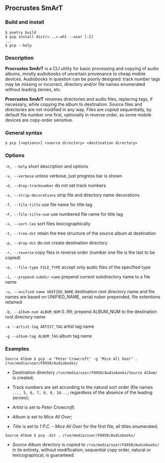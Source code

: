## Procrustes SmArT

### Build and install
```
$ poetry build
$ pip install dist/<...>.whl --user [-I]
...
$ pcp --help
```

### Description

**Procrustes SmArT** is a CLI utility for basic processing and copying
of audio albums, mostly audiobooks of uncertain provenance to cheap mobile
devices. Audiobooks in question can be poorly designed: track number tags
may be missing or incorrect, directory and/or file names enumerated
without leading zeroes, etc.

**Procrustes SmArT** renames directories and audio files, replacing tags,
if necessary, while copying the album to destination. Source files
and directories are not modified in any way. Files are copied sequentially,
by default file number one first, optionally in reverse order, as some
mobile devices are copy-order sensitive.

### General syntax


``$ pcp [<options>] <source directory> <destination directory>``

### Options

``-h, --help``
short description and options

``-v, --verbose``
unless verbose, just progress bar is shown

``-d, --drop-tracknumber``
do not set track numbers

``-s, --strip-decorations``
strip file and directory name decorations

``-f, --file-title``
use file name for title tag

``-F, --file-title-num``
use numbered file name for title tag

``-x, --sort-lex``
sort files lexicographically

``-t, --tree-dst``
retain the tree structure of the source album at destination

``-p, --drop-dst``
do not create destination directory

``-r, --reverse``
copy files in reverse order (number one file is the last to be copied)

``-e, --file-type FILE_TYPE``
accept only audio files of the specified type

``-i, --prepend-subdir-name``
prepend current subdirectory name to a file name

``-u, --unified-name UNIFIED_NAME``
destination root directory name and file names are based on UNIFIED_NAME,
serial nuber prepended, file extentions retained

``-b, --album-num ALBUM_NUM``
0..99; prepend ALBUM_NUM to the destination root directory name

``-a --artist-tag ARTIST_TAG``
artist tag name

``-g --album-tag ALBUM_TAG``
album tag name

### Examples
```
Source Album $ pcp -a "Peter Crowcroft" -g "Mice All Over" . /run/media/user/F8950/Audiobooks/
```
- Destination directory `/run/media/user/F8950/Audiobooks/Source Album/` is created;

- Track numbers are set according to the natural sort order (file names `..., 5, 6, 7, 8, 9, 10...`;
regardless of the absence of the leading zeroes);

- *Artist* is set to *Peter Crowcroft*;

- *Album* is set to *Mice All Over*;

- *Title* is set to *1 P.C. - Mice All Over* for the first file, all titles enumerated;
```
Source Album $ pcp -dst . /run/media/user/F8950/Audiobooks/
```
- *Source Album* directory is copied to `/run/media/user/F8950/Audiobooks/` in its entirety,
without modification; sequential copy order, natural or lexicographical, is guaranteed.
